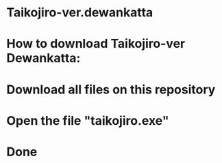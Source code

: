 # Taikojiro-ver.dewankatta
# How to download Taikojiro-ver Dewankatta:
# Download all files on this repository 
# Open the file "taikojiro.exe"
# Done
